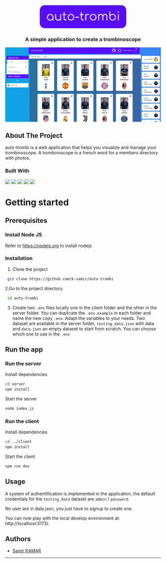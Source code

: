 </br>
</br>

<div align="center">
  <picture>
    <img src="https://github.com/k-samir/auto-trombi/blob/main/img/auto-trombi.png" width="280" alt="Logo"/>
  </picture>
  
  <h3 align="center">A simple application to create a trombinoscope</h3>
  </a>
</div>

![autotrombi screenshot](https://github.com/k-samir/auto-trombi/blob/main/img/auto-trombi-screenshot.png)

## About The Project
auto-trombi is a web application that helps you visualize and manage your trombinoscope. A trombinoscope is a french word for a members directory with photos.

### Built With

<div>
<img src="https://img.shields.io/badge/-ReactJs-61DAFB?logo=react&logoColor=white&style=for-the-badge" />
<img src="https://img.shields.io/badge/vite-%23646CFF.svg?style=for-the-badge&logo=vite&logoColor=white" />
<img src="https://img.shields.io/badge/tailwindcss-%2338B2AC.svg?style=for-the-badge&logo=tailwind-css&logoColor=white"/>
<img src="https://img.shields.io/badge/node.js-6DA55F?style=for-the-badge&logo=node.js&logoColor=white"/>
<img src="https://img.shields.io/badge/express.js-%23404d59.svg?style=for-the-badge&logo=express&logoColor=%2361DAFB"/>
</div>


# Getting started

## Prerequisites

### Install Node JS
Refer to https://nodejs.org to install nodejs

### Installation

1. Clone the project
```bash
 git clone https://github.com/k-samir/auto-trombi
```
2.Go to the project directory
```bash
 cd auto-trombi
```

3. Create two `.env` files locally one in the client folder and the other in the server folder. You can duplicate the `.env.example` in each folder and name the new copy `.env`. Adapt the variables to your needs. Two dataset are available in the server folder, `testing_data.json` with data and `data.json` an empty dataset to start from scratch. You can choose which one to use in the `.env`

## Run the app

### Run the server

Install dependencies

```bash
cd server
npm install
```

Start the server

```bash
node index.js
```

### Run the client

Install dependencies

```bash
cd ../client
npm install
```

Start the client

```bash
npm run dev
```

## Usage

A system of authentification is implemented in the application, the default credentials for the `testing_data` dataset are `admin` / `password`.

No user are in data.json, you just have to signup to create one.


You can now play with the local develop environment at: http://localhost:5173/.

## Authors

- [Samir KAMAR](https://github.com/k-samir)
---
